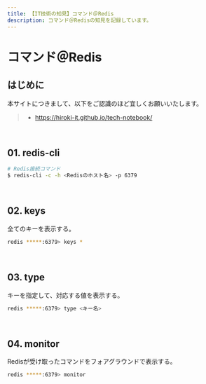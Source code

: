 ```yaml
---
title: 【IT技術の知見】コマンド＠Redis
description: コマンド＠Redisの知見を記録しています。
---
```


# コマンド＠Redis

## はじめに

本サイトにつきまして、以下をご認識のほど宜しくお願いいたします。

> - https://hiroki-it.github.io/tech-notebook/

<br>

## 01. redis-cli

```bash
# Redis接続コマンド
$ redis-cli -c -h <Redisのホスト名> -p 6379
```

<br>

## 02. keys

全てのキーを表示する。

```bash
redis *****:6379> keys *
```

<br>

## 03. type

キーを指定して、対応する値を表示する。

```bash
redis *****:6379> type <キー名>
```

<br>

## 04. monitor

Redisが受け取ったコマンドをフォアグラウンドで表示する。

```bash
redis *****:6379> monitor
```

<br>
